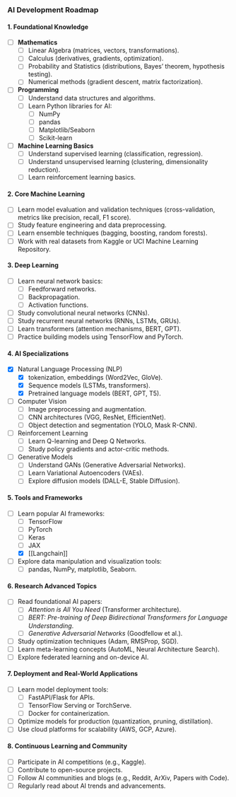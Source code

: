### **AI Development Roadmap**

#### **1. Foundational Knowledge**
- [ ] **Mathematics**
	- [ ] Linear Algebra (matrices, vectors, transformations).
	- [ ] Calculus (derivatives, gradients, optimization).
	- [ ] Probability and Statistics (distributions, Bayes’ theorem, hypothesis testing).
	- [ ] Numerical methods (gradient descent, matrix factorization).
- [ ] **Programming**
	- [ ] Understand data structures and algorithms.
	- [ ] Learn Python libraries for AI:
		- [ ] NumPy
		- [ ] pandas
		- [ ] Matplotlib/Seaborn
		- [ ] Scikit-learn
- [ ] **Machine Learning Basics** 
	- [ ] Understand supervised learning (classification, regression).
	- [ ] Understand unsupervised learning (clustering, dimensionality reduction).
	- [ ] Learn reinforcement learning basics.
#### **2. Core Machine Learning**
- [ ] Learn model evaluation and validation techniques (cross-validation, metrics like precision, recall, F1 score).
- [ ] Study feature engineering and data preprocessing.
- [ ] Learn ensemble techniques (bagging, boosting, random forests).
- [ ] Work with real datasets from Kaggle or UCI Machine Learning Repository.
#### **3. Deep Learning**
- [ ] Learn neural network basics:
	- [ ] Feedforward networks.
	- [ ] Backpropagation.
	- [ ] Activation functions.
- [ ] Study convolutional neural networks (CNNs).
- [ ] Study recurrent neural networks (RNNs, LSTMs, GRUs).
- [ ] Learn transformers (attention mechanisms, BERT, GPT).
- [ ] Practice building models using TensorFlow and PyTorch.
#### **4. AI Specializations**
- [x] Natural Language Processing (NLP)
	- [x] tokenization, embeddings (Word2Vec, GloVe).
	- [x] Sequence models (LSTMs, transformers).
	- [x] Pretrained language models (BERT, GPT, T5).
- [ ] Computer Vision 
	- [ ] Image preprocessing and augmentation.
	- [ ] CNN architectures (VGG, ResNet, EfficientNet).
	- [ ] Object detection and segmentation (YOLO, Mask R-CNN).
- [ ] Reinforcement Learning
	- [ ] Learn Q-learning and Deep Q Networks.
	- [ ] Study policy gradients and actor-critic methods.
- [ ] Generative Models
	- [ ] Understand GANs (Generative Adversarial Networks).
	- [ ] Learn Variational Autoencoders (VAEs).
	- [ ] Explore diffusion models (DALL-E, Stable Diffusion).
#### **5. Tools and Frameworks**
- [ ] Learn popular AI frameworks:
	- [ ] TensorFlow
	- [ ] PyTorch
	- [ ] Keras
	- [ ] JAX
	- [x] [[Langchain]]
- [ ] Explore data manipulation and visualization tools:
	- [ ] pandas, NumPy, matplotlib, Seaborn.
#### **6. Research Advanced Topics**
- [ ] Read foundational AI papers:
	- [ ] _Attention is All You Need_ (Transformer architecture).
	- [ ] _BERT: Pre-training of Deep Bidirectional Transformers for Language Understanding_.
	- [ ] _Generative Adversarial Networks_ (Goodfellow et al.).
- [ ] Study optimization techniques (Adam, RMSProp, SGD).
- [ ] Learn meta-learning concepts (AutoML, Neural Architecture Search).
- [ ] Explore federated learning and on-device AI.
#### **7. Deployment and Real-World Applications**
- [ ] Learn model deployment tools:
	- [ ] FastAPI/Flask for APIs.
	- [ ] TensorFlow Serving or TorchServe.
	- [ ] Docker for containerization.
- [ ] Optimize models for production (quantization, pruning, distillation).
- [ ] Use cloud platforms for scalability (AWS, GCP, Azure).
#### **8. Continuous Learning and Community**
- [ ] Participate in AI competitions (e.g., Kaggle).
- [ ] Contribute to open-source projects.
- [ ] Follow AI communities and blogs (e.g., Reddit, ArXiv, Papers with Code).
- [ ] Regularly read about AI trends and advancements.